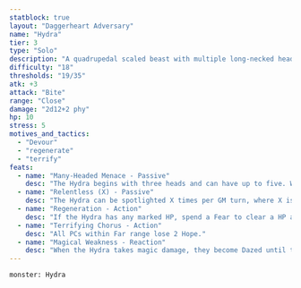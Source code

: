 ```yaml
---
statblock: true
layout: "Daggerheart Adversary"
name: "Hydra"
tier: 3
type: "Solo"
description: "A quadrupedal scaled beast with multiple long-necked heads, each filled with menacing fangs."
difficulty: "18"
thresholds: "19/35"
atk: +3
attack: "Bite"
range: "Close"
damage: "2d12+2 phy"
hp: 10
stress: 5
motives_and_tactics:
  - "Devour"
  - "regenerate"
  - "terrify"
feats:
  - name: "Many-Headed Menace - Passive"
    desc: "The Hydra begins with three heads and can have up to five. When the Hydra takes Major or greater damage, they lose a head."
  - name: "Relentless (X) - Passive"
    desc: "The Hydra can be spotlighted X times per GM turn, where X is the Hydra’s number of heads. Spend Fear as usual to spotlight them."
  - name: "Regeneration - Action"
    desc: "If the Hydra has any marked HP, spend a Fear to clear a HP and grow two heads."
  - name: "Terrifying Chorus - Action"
    desc: "All PCs within Far range lose 2 Hope."
  - name: "Magical Weakness - Reaction"
    desc: "When the Hydra takes magic damage, they become Dazed until the next roll with Fear. While Dazed, they can’t use their Regeneration action but are immune to magic damage."
---
```


```statblock
monster: Hydra
```